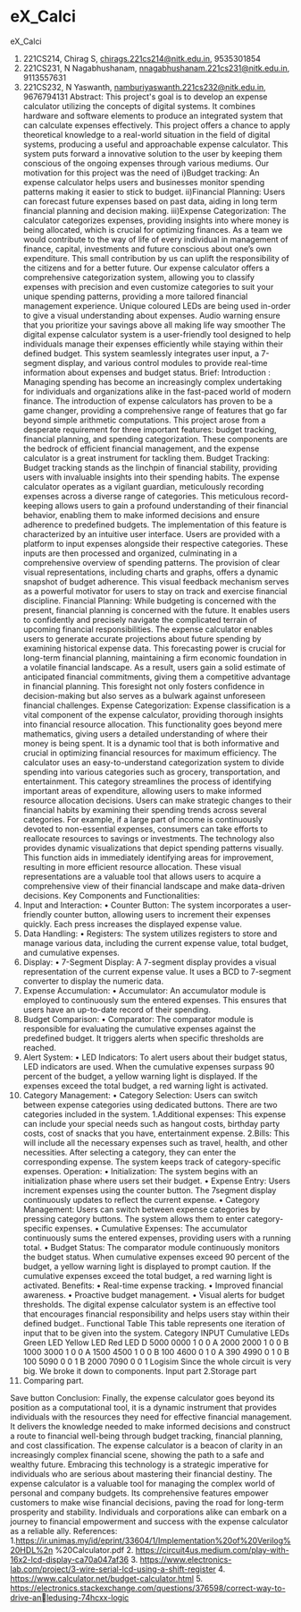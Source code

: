 # eX_Calci

eX_Calci
1. 221CS214, Chirag S, chirags.221cs214@nitk.edu.in, 9535301854 
2. 221CS231, N Nagabhushanam, nnagabhushanam.221cs231@nitk.edu.in, 9113557631 
3. 221CS232, N Yaswanth, namburiyaswanth.221cs232@nitk.edu.in, 9676794131 
Abstract:
This project's goal is to develop an expense calculator utilizing the concepts of digital 
systems. It combines hardware and software elements to produce an integrated system
that can calculate expenses effectively. This project offers a chance to apply theoretical 
knowledge to a real-world situation in the field of digital systems, producing a useful 
and approachable expense calculator. This system puts forward a innovative solution to 
the user by keeping them conscious of the ongoing expenses through various mediums. 
Our motivation for this project was the need of 
i)Budget tracking: An expense calculator helps users and businesses monitor spending 
patterns making it easier to stick to budget. 
ii)Financial Planning: Users can forecast future expenses based on past data, aiding in 
long term financial planning and decision making. 
iii)Expense Categorization: The calculator categorizes expenses, providing insights into 
where money is being allocated, which is crucial for optimizing finances. 
As a team we would contribute to the way of life of every individual in management of 
finance, capital, investments and future conscious about one’s own expenditure. This 
small contribution by us can uplift the responsibility of the citizens and for a better 
future. Our expense calculator offers a comprehensive categorization system, allowing 
you to classify expenses with precision and even customize categories to suit your 
unique spending patterns, providing a more tailored financial management experience. 
Unique coloured LEDs are being used in-order to give a visual understanding about 
expenses. Audio warning ensure that you prioritize your savings above all making life 
way smoother 
The digital expense calculator system is a user-friendly tool designed to help individuals 
manage their expenses efficiently while staying within their defined budget. This system 
seamlessly integrates user input, a 7-segment display, and various control modules to 
provide real-time information about expenses and budget status. 
Brief:
Introduction :
Managing spending has become an increasingly complex undertaking for individuals 
and organizations alike in the fast-paced world of modern finance. The introduction of 
expense calculators has proven to be a game changer, providing a comprehensive range 
of features that go far beyond simple arithmetic computations. This project arose from a 
desperate requirement for three important features: budget tracking, financial planning, 
and spending categorization. These components are the bedrock of efficient financial 
management, and the expense calculator is a great instrument for tackling them.
Budget Tracking: 
Budget tracking stands as the linchpin of financial stability, providing users with 
invaluable insights into their spending habits. The expense calculator operates as a 
vigilant guardian, meticulously recording expenses across a diverse range of categories. 
This meticulous record-keeping allows users to gain a profound understanding of their 
financial behavior, enabling them to make informed decisions and ensure adherence to 
predefined budgets.
The implementation of this feature is characterized by an intuitive user interface. Users 
are provided with a platform to input expenses alongside their respective categories. 
These inputs are then processed and organized, culminating in a comprehensive 
overview of spending patterns. The provision of clear visual representations, including 
charts and graphs, offers a dynamic snapshot of budget adherence. This visual 
feedback mechanism serves as a powerful motivator for users to stay on track and 
exercise financial discipline.
Financial Planning: 
While budgeting is concerned with the present, financial planning is concerned with the 
future. It enables users to confidently and precisely navigate the complicated terrain of 
upcoming financial responsibilities. The expense calculator enables users to generate 
accurate projections about future spending by examining historical expense data. This 
forecasting power is crucial for long-term financial planning, maintaining a firm 
economic foundation in a volatile financial landscape.
As a result, users gain a solid estimate of anticipated financial commitments, giving 
them a competitive advantage in financial planning. This foresight not only fosters 
confidence in decision-making but also serves as a bulwark against unforeseen 
financial challenges.
Expense Categorization: 
Expense classification is a vital component of the expense calculator, providing 
thorough insights into financial resource allocation. This functionality goes beyond 
mere mathematics, giving users a detailed understanding of where their money is being 
spent. It is a dynamic tool that is both informative and crucial in optimizing financial 
resources for maximum efficiency.
The calculator uses an easy-to-understand categorization system to divide spending 
into various categories such as grocery, transportation, and entertainment. This 
category streamlines the process of identifying important areas of expenditure, allowing 
users to make informed resource allocation decisions. Users can make strategic 
changes to their financial habits by examining their spending trends across several 
categories. 
For example, if a large part of income is continuously devoted to non-essential 
expenses, consumers can take efforts to reallocate resources to savings or 
investments.
The technology also provides dynamic visualizations that depict spending patterns 
visually. This function aids in immediately identifying areas for improvement, resulting in 
more efficient resource allocation. These visual representations are a valuable tool that 
allows users to acquire a comprehensive view of their financial landscape and make 
data-driven decisions.
Key Components and Functionalities:
1. Input and Interaction:
• Counter Button: The system incorporates a user-friendly counter button, 
allowing users to increment their expenses quickly. Each press increases 
the displayed expense value. 
2. Data Handling:
• Registers: The system utilizes registers to store and manage various data, 
including the current expense value, total budget, and cumulative 
expenses. 
3. Display:
• 7-Segment Display: A 7-segment display provides a visual representation 
of the current expense value. It uses a BCD to 7-segment converter to 
display the numeric data. 
4. Expense Accumulation:
• Accumulator: An accumulator module is employed to continuously sum 
the entered expenses. This ensures that users have an up-to-date record 
of their spending. 
5. Budget Comparison:
• Comparator: The comparator module is responsible for evaluating the 
cumulative expenses against the predefined budget. It triggers alerts 
when specific thresholds are reached. 
6. Alert System:
• LED Indicators: To alert users about their budget status, LED indicators 
are used. When the cumulative expenses surpass 90 percent of the 
budget, a yellow warning light is displayed. If the expenses exceed the 
total budget, a red warning light is activated. 
7. Category Management:
• Category Selection: Users can switch between expense categories using 
dedicated buttons. There are two categories included in the system. 
1.Additional expenses: This expense can include your special needs such 
as hangout costs, birthday party costs, cost of snacks that you have, 
entertainment expense. 
2.Bills: This will include all the necessary expenses such as travel, health, 
and other necessities. 
After selecting a category, they can enter the corresponding expense. The 
system keeps track of category-specific expenses. 
Operation:
• Initialization: The system begins with an initialization phase where users set 
their budget. 
• Expense Entry: Users increment expenses using the counter button. The 
7segment display continuously updates to reflect the current expense. 
• Category Management: Users can switch between expense categories by 
pressing category buttons. The system allows them to enter category-specific 
expenses. 
• Cumulative Expenses: The accumulator continuously sums the entered 
expenses, providing users with a running total. 
• Budget Status: The comparator module continuously monitors the budget 
status. When cumulative expenses exceed 90 percent of the budget, a yellow 
warning light is displayed to prompt caution. If the cumulative expenses exceed 
the total budget, a red warning light is activated. 
Benefits:
• Real-time expense tracking. 
• Improved financial awareness. 
• Proactive budget management. 
• Visual alerts for budget thresholds. 
The digital expense calculator system is an effective tool that encourages financial 
responsibility and helps users stay within their defined budget.. 
Functional Table
This table represents one iteration of input that to be given into the system. 
Category INPUT Cumulative LEDs 
Green LED Yellow LED Red LED 
D 5000 0000 1 0 0 
A 2000 2000 1 0 0 
B 1000 3000 1 0 0 
A 1500 4500 1 0 0 
B 100 4600 0 1 0 
A 390 4990 0 1 0 
B 100 5090 0 0 1 
B 2000 7090 0 0 1 
Logisim
Since the whole circuit is very big. We broke it down to components. 
Input part 
2.Storage part 
3. Comparing part. 

Save button
Conclusion: 
Finally, the expense calculator goes beyond its position as a computational tool, it is a 
dynamic instrument that provides individuals with the resources they need for effective 
financial management. It delivers the knowledge needed to make informed decisions
and construct a route to financial well-being through budget tracking, financial 
planning, and cost classification.
The expense calculator is a beacon of clarity in an increasingly complex financial scene, 
showing the path to a safe and wealthy future. Embracing this technology is a strategic 
imperative for individuals who are serious about mastering their financial destiny.
The expense calculator is a valuable tool for managing the complex world of personal 
and company budgets. Its comprehensive features empower customers to make wise 
financial decisions, paving the road for long-term prosperity and stability. Individuals 
and corporations alike can embark on a journey to financial empowerment and success 
with the expense calculator as a reliable ally.
References: 
1.https://ir.unimas.my/id/eprint/33604/1/Implementation%20of%20Verilog%20HDL%2n 
%20Calculator.pdf 
2. https://circuit4us.medium.com/play-with-16x2-lcd-display-ca70a047af36
3. https://www.electronics-lab.com/project/3-wire-serial-lcd-using-a-shift-register
4. https://www.calculator.net/budget-calculator.html
5. https://electronics.stackexchange.com/questions/376598/correct-way-to-drive-anledusing-74hcxx-logic
